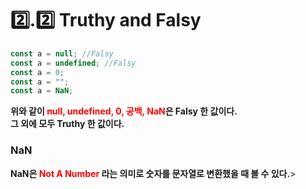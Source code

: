<h1>2️⃣.2️⃣ Truthy and Falsy</h1>

```js
const a = null; //Falsy
const a = undefined; //Falsy
const a = 0;
const a = "";
const a = NaN;
```

<b>위와 같이 <b style = color:red>null, undefined, 0, 공백, NaN</b>은 Falsy 한 값이다.<br>그 외에 모두 Truthy 한 값이다.</b>

<h3>NaN</h3>

<b>NaN은 <b style = color:red>Not A Number</b> 라는 의미로 숫자를 문자열로 변환했을 때 볼 수 있다.</b>>